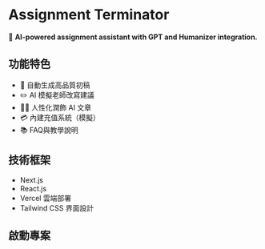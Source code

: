 # Assignment Terminator

🚀 **AI-powered assignment assistant with GPT and Humanizer integration.**

## 功能特色

- 📄 自動生成高品質初稿
- ✏️ AI 模擬老師改寫建議
- 🧑‍💻 人性化潤飾 AI 文章
- 💳 內建充值系統（模擬）
- 📚 FAQ與教學說明

## 技術框架
- Next.js
- React.js
- Vercel 雲端部署
- Tailwind CSS 界面設計

## 啟動專案
